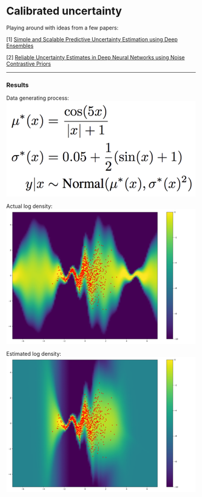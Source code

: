 # Calibrated uncertainty
Playing around with ideas from a few papers:

[1] [Simple and Scalable Predictive Uncertainty Estimation using Deep Ensembles](https://arxiv.org/pdf/1612.01474.pdf)

[2] [Reliable Uncertainty Estimates in Deep Neural Networks using Noise Contrastive Priors](https://arxiv.org/pdf/1807.09289v2.pdf)

---------

### Results

Data generating process:
![Data generating process](https://github.com/apedawi-cs/Calibrated-uncertainty/blob/master/dgp.png)


Actual log density:
![Actual log density](https://github.com/apedawi-cs/Calibrated-uncertainty/blob/master/logdensity_actual.png)

Estimated log density:
![Estimated log density](https://github.com/apedawi-cs/Calibrated-uncertainty/blob/master/logdensity_estimated.png)
